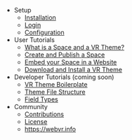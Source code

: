 - Setup
    - [Installation](/documentation/{{version}}/installation)
    - [Login](/documentation/{{version}}/login)
    - [Configuration](/documentation/{{version}}/configuration)
- User Tutorials 
    - [What is a Space and a VR Theme?](/documentation/{{version}}/what-is-a-space-and-a-vr-theme)
    - [Create and Publish a Space](/documentation/{{version}}/create-publish-webvr-space)
    - [Embed your Space in a Website](/documentation/{{version}}/embed-space-website)
    - [Download and Install a VR Theme](/documentation/{{version}}/) 
- Developer Tutorials (coming soon)
    - [VR Theme Boilerplate](/documentation/{{version}}/) 
    - [Theme File Structure](/documentation/{{version}}/) 
    - [Field Types](/documentation/{{version}}/) 
- Community
    - [Contributions](/documentation/{{version}}/contributions)
    - [License](/documentation/{{version}}/license)
    - <a href="https://webvr.info">https://webvr.info</a>
